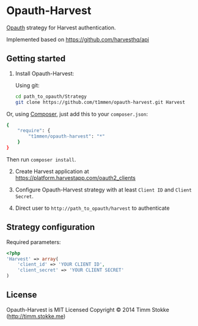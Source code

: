 Opauth-Harvest
=============
[Opauth][1] strategy for Harvest authentication.

Implemented based on https://github.com/harvesthq/api

Getting started
----------------
1. Install Opauth-Harvest:

   Using git:
   ```bash
   cd path_to_opauth/Strategy
   git clone https://github.com/t1mmen/opauth-harvest.git Harvest
   ```

  Or, using [Composer](https://getcomposer.org/), just add this to your `composer.json`:

   ```bash
   {
       "require": {
           "t1mmen/opauth-harvest": "*"
       }
   }
   ```
   Then run `composer install`.


2. Create Harvest application at https://platform.harvestapp.com/oauth2_clients

3. Configure Opauth-Harvest strategy with at least `Client ID` and `Client Secret`.

4. Direct user to `http://path_to_opauth/harvest` to authenticate

Strategy configuration
----------------------

Required parameters:

```php
<?php
'Harvest' => array(
	'client_id' => 'YOUR CLIENT ID',
	'client_secret' => 'YOUR CLIENT SECRET'
)
```

License
---------
Opauth-Harvest is MIT Licensed
Copyright © 2014 Timm Stokke (http://timm.stokke.me)

[1]: https://github.com/opauth/opauth
